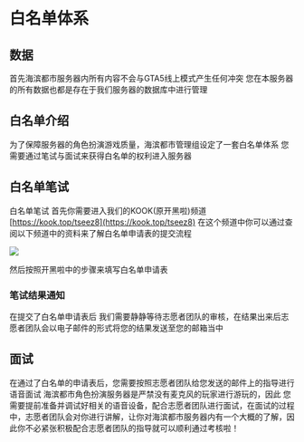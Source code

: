 # 白名单体系

## 数据

首先海滨都市服务器内所有内容不会与GTA5线上模式产生任何冲突 您在本服务器的所有数据也都是存在于我们服务器的数据库中进行管理

## 白名单介绍

为了保障服务器的角色扮演游戏质量，海滨都市管理组设定了一套白名单体系 您需要通过笔试与面试来获得白名单的权利进入服务器

## 白名单笔试

白名单笔试 首先你需要进入我们的KOOK(原开黑啦)频道 [https://kook.top/tseez8](https://kook.top/tseez8) 在这个频道中你可以通过查阅以下频道中的资料来了解白名单申请表的提交流程

![](../.gitbook/assets/S\`3MVCQ7K7G7{WP4OY39O@K.png)

然后按照开黑啦中的步骤来填写白名单申请表

### 笔试结果通知

在提交了白名单申请表后 我们需要静静等待志愿者团队的审核，在结果出来后志愿者团队会以电子邮件的形式将您的结果发送至您的邮箱当中

## 面试

在通过了白名单的申请表后，您需要按照志愿者团队给您发送的邮件上的指导进行语音面试 海滨都市角色扮演服务器是严禁没有麦克风的玩家进行游玩的，因此 您需要提前准备并调试好相关的语音设备，配合志愿者团队进行面试，在面试的过程中，志愿者团队会对你进行讲解，让你对海滨都市服务器内有一个大概的了解，因此你不必紧张积极配合志愿者团队的指导就可以顺利通过考核啦！
